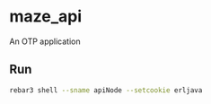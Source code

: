 maze_api
=====

An OTP application

Run 
-----
```bash
rebar3 shell --sname apiNode --setcookie erljava
```
